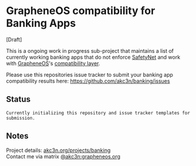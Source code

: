 # GrapheneOS compatibility for Banking Apps

[Draft]

This is a ongoing work in progress sub-project that maintains a list of currently working banking apps that do not enforce [SafetyNet](https://grapheneos.org/articles/attestation-compatibility-guide) and work with [GrapheneOS](https://grapheneos.org/)'s [compatibility layer](https://grapheneos.org/usage#sandboxed-google-play).

Please use this repositories issue tracker to submit your banking app compatibility results here: https://github.com/akc3n/banking/issues

## Status

`Currently initializing this repository and issue tracker templates for submission.`

## Notes

Project details: [akc3n.org/projects/banking](https://akc3n.org/projects/banking)   
Contact me via matrix [@akc3n:grapheneos.org](https://matrix.to/#/#@akc3n:grapheneos.org)

